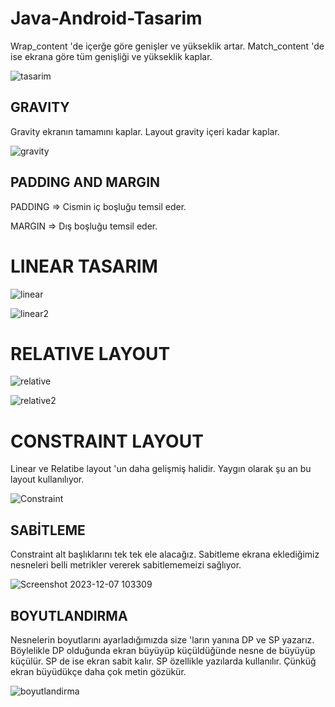 # Java-Android-Tasarim

Wrap_content 'de içerğe göre genişler ve yükseklik artar. 
Match_content 'de ise ekrana göre tüm genişliği ve yükseklik kaplar.

![tasarim](https://github.com/Gorur56/Java-Android-Tasarim/assets/54911292/db35612d-b84c-4da8-9e25-94e0ab1eb094)

## GRAVITY

Gravity ekranın tamamını kaplar. Layout gravity içeri kadar kaplar.

![gravity](https://github.com/Gorur56/Java-Android-Tasarim/assets/54911292/bc1bf3c6-70c8-4cac-8653-f52e9b7d56c3)

## PADDING AND MARGIN

PADDING => Cismin iç boşluğu temsil eder.

MARGIN => Dış boşluğu temsil eder.


# LINEAR TASARIM

![linear](https://github.com/Gorur56/Java-Android-Tasarim/assets/54911292/1b2a0fef-b404-4ea3-aa6f-028262f4b80b)


![linear2](https://github.com/Gorur56/Java-Android-Tasarim/assets/54911292/79b43016-70bb-47da-b703-71782df7e144)

# RELATIVE LAYOUT


![relative](https://github.com/Gorur56/Java-Android-Tasarim/assets/54911292/ecfccd07-eb6b-4e54-aa0c-64d72e41e943)


![relative2](https://github.com/Gorur56/Java-Android-Tasarim/assets/54911292/fcfbffab-7a89-430b-9506-4a6b04cc9d2c)



# CONSTRAINT LAYOUT

Linear ve Relatibe layout 'un daha gelişmiş halidir. Yaygın olarak şu an bu layout kullanılıyor.

![Constraint](https://github.com/Gorur56/Java-Android-Tasarim/assets/54911292/5775d6e6-6a7c-4151-86f6-53f12a8ac409)


## SABİTLEME

Constraint alt başlıklarını tek tek ele alacağız. Sabitleme ekrana eklediğimiz nesneleri belli metrikler vererek sabitlememeizi sağlıyor.

![Screenshot 2023-12-07 103309](https://github.com/Gorur56/Java-Android-Tasarim/assets/54911292/6805828a-6a49-41c7-8598-c2d3df2c78ca)

## BOYUTLANDIRMA

Nesnelerin boyutlarını ayarladığımızda size 'ların yanına DP ve SP yazarız. Böylelikle DP olduğunda ekran büyüyüp küçüldüğünde nesne de büyüyüp küçülür. SP de ise ekran sabit kalır. SP özellikle yazılarda kullanılır. Çünküğ ekran büyüdükçe daha çok metin gözükür.


![boyutlandirma](https://github.com/Gorur56/Java-Android-Tasarim/assets/54911292/93db3361-d27d-479b-adfa-c502995a70c2)






